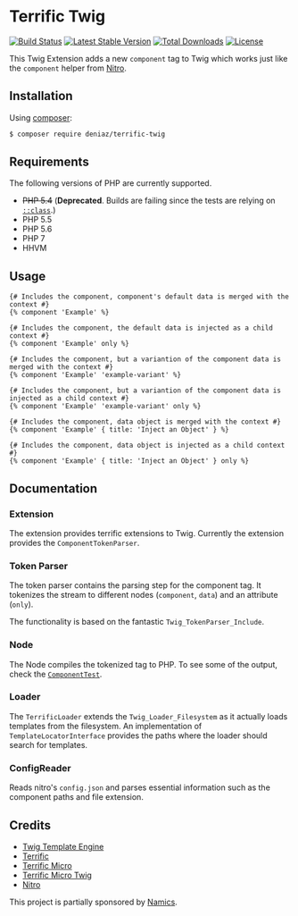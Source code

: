 # Terrific Twig
[![Build Status](https://travis-ci.org/deniaz/terrific-twig.svg?branch=master)](https://travis-ci.org/deniaz/terrific-twig)
[![Latest Stable Version](https://poser.pugx.org/deniaz/terrific-twig/v/stable.svg)](https://packagist.org/packages/deniaz/terrific-twig)
[![Total Downloads](https://poser.pugx.org/deniaz/terrific-twig/downloads.svg)](https://packagist.org/packages/deniaz/terrific-twig)
[![License](https://poser.pugx.org/deniaz/terrific-twig/license.svg)](https://packagist.org/packages/deniaz/terrific-twig)

This Twig Extension adds a new `component` tag to Twig which works just like the `component` helper from [Nitro](https://github.com/namics/generator-nitro).

## Installation
Using [composer](https://packagist.org/packages/deniaz/terrific-twig):

```bash
$ composer require deniaz/terrific-twig
```
## Requirements

The following versions of PHP are currently supported.

+ ~~PHP 5.4~~ (**Deprecated**. Builds are failing since the tests are relying on [`::class`](http://php.net/manual/en/language.oop5.basic.php#language.oop5.basic.class.class).)
+ PHP 5.5
+ PHP 5.6
+ PHP 7
+ HHVM

## Usage
```twig
{# Includes the component, component's default data is merged with the context #}
{% component 'Example' %}

{# Includes the component, the default data is injected as a child context #}
{% component 'Example' only %}

{# Includes the component, but a variantion of the component data is merged with the context #}
{% component 'Example' 'example-variant' %}

{# Includes the component, but a variantion of the component data is injected as a child context #}
{% component 'Example' 'example-variant' only %}

{# Includes the component, data object is merged with the context #}
{% component 'Example' { title: 'Inject an Object' } %}

{# Includes the component, data object is injected as a child context #}
{% component 'Example' { title: 'Inject an Object' } only %}
```

## Documentation
### Extension
The extension provides terrific extensions to Twig. Currently the extension provides the `ComponentTokenParser`.

### Token Parser
The token parser contains the parsing step for the component tag. It tokenizes the stream to different nodes (`component`, `data`) and an attribute (`only`).

The functionality is based on the fantastic `Twig_TokenParser_Include`.

### Node
The Node compiles the tokenized tag to PHP. To see some of the output, check the [`ComponentTest`](https://github.com/deniaz/terrific-twig/blob/master/test/Twig/Node/ComponentTest.php).

### Loader
The `TerrificLoader` extends the `Twig_Loader_Filesystem` as it actually loads templates from the filesystem. An implementation of `TemplateLocatorInterface` provides the paths where the loader should search for templates.

### ConfigReader
Reads nitro's `config.json` and parses essential information such as the component paths and file extension.

## Credits
+ [Twig Template Engine](http://twig.sensiolabs.org/)
+ [Terrific](http://terrifically.org/)
+ [Terrific Micro](https://github.com/namics/terrific-micro)
+ [Terrific Micro Twig](https://github.com/namics/terrific-micro-twig)
+ [Nitro](https://github.com/namics/generator-nitro)

This project is partially sponsored by [Namics](https://github.com/namics).
